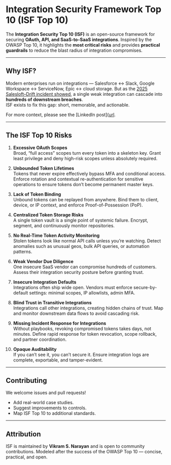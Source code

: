 # Integration Security Framework Top 10 (ISF Top 10)

The **Integration Security Top 10 (ISF)** is an open-source framework for securing **OAuth, API, and SaaS-to-SaaS integrations**. Inspired by the OWASP Top 10, it highlights the **most critical risks** and provides **practical guardrails** to reduce the blast radius of integration compromises.

---

## Why ISF?
Modern enterprises run on integrations — Salesforce ↔ Slack, Google Workspace ↔ ServiceNow, Epic ↔ cloud storage. But as the [2025 Salesloft–Drift incident showed]([url](https://socradar.io/salesloft-drift-breach-everything-you-need-to-know/)), a single weak integration can cascade into **hundreds of downstream breaches**.  
ISF exists to fix this gap: short, memorable, and actionable.

For more context, please see the [LinkedIn post]([url](https://www.linkedin.com/pulse/launch-integration-security-top-10-isf-vikramaditya-narayan-xraic).

---

## The ISF Top 10 Risks

1. **Excessive OAuth Scopes**  
   Broad, “full access” scopes turn every token into a skeleton key. Grant least privilege and deny high-risk scopes unless absolutely required.  

2. **Unbounded Token Lifetimes**  
   Tokens that never expire effectively bypass MFA and conditional access. Enforce rotation and contextual re-authentication for sensitive operations to ensure tokens don’t become permanent master keys.  

3. **Lack of Token Binding**  
   Unbound tokens can be replayed from anywhere. Bind them to client, device, or IP context, and enforce Proof-of-Possession (PoP).  

4. **Centralized Token Storage Risks**  
   A single token vault is a single point of systemic failure. Encrypt, segment, and continuously monitor repositories.  

5. **No Real-Time Token Activity Monitoring**  
   Stolen tokens look like normal API calls unless you’re watching. Detect anomalies such as unusual geos, bulk API queries, or automation patterns.  

6. **Weak Vendor Due Diligence**  
   One insecure SaaS vendor can compromise hundreds of customers. Assess their integration security posture before granting trust.  

7. **Insecure Integration Defaults**  
   Integrations often ship wide open. Vendors must enforce secure-by-default settings: minimal scopes, IP allowlists, admin MFA.  

8. **Blind Trust in Transitive Integrations**  
   Integrations call other integrations, creating hidden chains of trust. Map and monitor downstream data flows to avoid cascading risk.  

9. **Missing Incident Response for Integrations**  
   Without playbooks, revoking compromised tokens takes days, not minutes. Define rapid response for token revocation, scope rollback, and partner coordination.  

10. **Opaque Auditability**  
    If you can’t see it, you can’t secure it. Ensure integration logs are complete, exportable, and tamper-evident.  

---

## Contributing
We welcome issues and pull requests!  
- Add real-world case studies.  
- Suggest improvements to controls.  
- Map ISF Top 10 to additional standards.  

---

## Attribution
ISF is maintained by **Vikram S. Narayan** and is open to community contributions. 
Modeled after the success of the OWASP Top 10 — concise, practical, and open.

